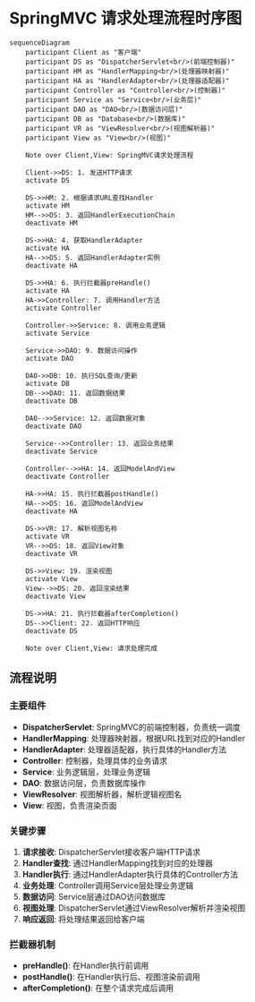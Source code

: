 # SpringMVC 请求处理流程时序图

```mermaid
sequenceDiagram
    participant Client as "客户端"
    participant DS as "DispatcherServlet<br/>(前端控制器)"
    participant HM as "HandlerMapping<br/>(处理器映射器)"
    participant HA as "HandlerAdapter<br/>(处理器适配器)"
    participant Controller as "Controller<br/>(控制器)"
    participant Service as "Service<br/>(业务层)"
    participant DAO as "DAO<br/>(数据访问层)"
    participant DB as "Database<br/>(数据库)"
    participant VR as "ViewResolver<br/>(视图解析器)"
    participant View as "View<br/>(视图)"

    Note over Client,View: SpringMVC请求处理流程

    Client->>DS: 1. 发送HTTP请求
    activate DS
    
    DS->>HM: 2. 根据请求URL查找Handler
    activate HM
    HM-->>DS: 3. 返回HandlerExecutionChain
    deactivate HM
    
    DS->>HA: 4. 获取HandlerAdapter
    activate HA
    HA-->>DS: 5. 返回HandlerAdapter实例
    deactivate HA
    
    DS->>HA: 6. 执行拦截器preHandle()
    activate HA
    HA->>Controller: 7. 调用Handler方法
    activate Controller
    
    Controller->>Service: 8. 调用业务逻辑
    activate Service
    
    Service->>DAO: 9. 数据访问操作
    activate DAO
    
    DAO->>DB: 10. 执行SQL查询/更新
    activate DB
    DB-->>DAO: 11. 返回数据结果
    deactivate DB
    
    DAO-->>Service: 12. 返回数据对象
    deactivate DAO
    
    Service-->>Controller: 13. 返回业务结果
    deactivate Service
    
    Controller-->>HA: 14. 返回ModelAndView
    deactivate Controller
    
    HA->>HA: 15. 执行拦截器postHandle()
    HA-->>DS: 16. 返回ModelAndView
    deactivate HA
    
    DS->>VR: 17. 解析视图名称
    activate VR
    VR-->>DS: 18. 返回View对象
    deactivate VR
    
    DS->>View: 19. 渲染视图
    activate View
    View-->>DS: 20. 返回渲染结果
    deactivate View
    
    DS->>HA: 21. 执行拦截器afterCompletion()
    DS-->>Client: 22. 返回HTTP响应
    deactivate DS

    Note over Client,View: 请求处理完成
```

## 流程说明

### 主要组件
- **DispatcherServlet**: SpringMVC的前端控制器，负责统一调度
- **HandlerMapping**: 处理器映射器，根据URL找到对应的Handler
- **HandlerAdapter**: 处理器适配器，执行具体的Handler方法
- **Controller**: 控制器，处理具体的业务请求
- **Service**: 业务逻辑层，处理业务逻辑
- **DAO**: 数据访问层，负责数据库操作
- **ViewResolver**: 视图解析器，解析逻辑视图名
- **View**: 视图，负责渲染页面

### 关键步骤
1. **请求接收**: DispatcherServlet接收客户端HTTP请求
2. **Handler查找**: 通过HandlerMapping找到对应的处理器
3. **Handler执行**: 通过HandlerAdapter执行具体的Controller方法
4. **业务处理**: Controller调用Service层处理业务逻辑
5. **数据访问**: Service层通过DAO访问数据库
6. **视图处理**: DispatcherServlet通过ViewResolver解析并渲染视图
7. **响应返回**: 将处理结果返回给客户端

### 拦截器机制
- **preHandle()**: 在Handler执行前调用
- **postHandle()**: 在Handler执行后、视图渲染前调用  
- **afterCompletion()**: 在整个请求完成后调用